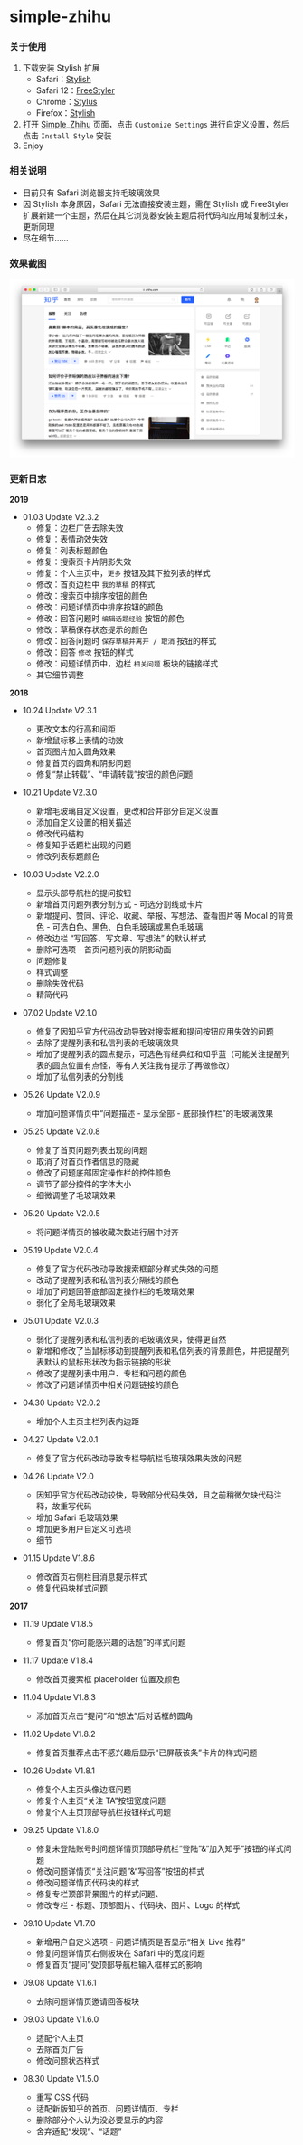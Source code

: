 # simple-zhihu
### 关于使用
1. 下载安装 Stylish 扩展
    * Safari：[Stylish](https://github.com/350d/stylish)
    * Safari 12：[FreeStyler](https://safari-extensions.apple.com/details/?id=ws.freestyler.freestyler-SRV36C8E2C)
    * Chrome：[Stylus](https://chrome.google.com/webstore/detail/stylus/clngdbkpkpeebahjckkjfobafhncgmne?hl=zh-CN)
    * Firefox：[Stylish](https://addons.mozilla.org/en-US/firefox/addon/stylish/?src=external-userstyleshome/)
2. 打开 [Simple_Zhihu](https://userstyles.org/styles/142714/simple-zhihu) 页面，点击 `Customize Settings` 进行自定义设置，然后点击 `Install Style` 安装
3. Enjoy

### 相关说明
* 目前只有 Safari 浏览器支持毛玻璃效果
* 因 Stylish 本身原因，Safari 无法直接安装主题，需在 Stylish 或 FreeStyler 扩展新建一个主题，然后在其它浏览器安装主题后将代码和应用域复制过来，更新同理
* 尽在细节......

### 效果截图
<div align="center">
    <img alt="zhihu" src="https://github.com/grasonchan/simple-zhihu/raw/master/screenshot/zhihu.png" />
</div>

### 更新日志
**2019**
* 01.03 Update V2.3.2
    * 修复：边栏广告去除失效
    * 修复：表情动效失效
    * 修复：列表标题颜色
    * 修复：搜索页卡片阴影失效
    * 修复：个人主页中，`更多` 按钮及其下拉列表的样式
    * 修改：首页边栏中 `我的草稿` 的样式
    * 修改：搜索页中排序按钮的颜色
    * 修改：问题详情页中排序按钮的颜色
    * 修改：回答问题时 `编辑话题经验` 按钮的颜色
    * 修改：草稿保存状态提示的颜色
    * 修改：回答问题时 `保存草稿并离开 / 取消` 按钮的样式
    * 修改：回答 `修改` 按钮的样式
    * 修改：问题详情页中，边栏 `相关问题` 板块的链接样式
    * 其它细节调整


**2018**
* 10.24 Update V2.3.1
    * 更改文本的行高和间距
    * 新增鼠标移上表情的动效
    * 首页图片加入圆角效果
    * 修复首页的圆角和阴影问题
    * 修复“禁止转载”、“申请转载”按钮的颜色问题

* 10.21 Update V2.3.0
    * 新增毛玻璃自定义设置，更改和合并部分自定义设置
    * 添加自定义设置的相关描述
    * 修改代码结构
    * 修复知乎话题栏出现的问题
    * 修改列表标题颜色

* 10.03 Update V2.2.0
    * 显示头部导航栏的提问按钮
    * 新增首页问题列表分割方式 - 可选分割线或卡片
    * 新增提问、赞同、评论、收藏、举报、写想法、查看图片等 Modal 的背景色  - 可选白色、黑色、白色毛玻璃或黑色毛玻璃
    * 修改边栏 “写回答、写文章、写想法” 的默认样式
    * 删除可选项 - 首页问题列表的阴影动画
    * 问题修复
    * 样式调整
    * 删除失效代码
    * 精简代码

* 07.02 Update V2.1.0
    * 修复了因知乎官方代码改动导致对搜索框和提问按钮应用失效的问题
    * 去除了提醒列表和私信列表的毛玻璃效果
    * 增加了提醒列表的圆点提示，可选色有经典红和知乎蓝（可能关注提醒列表的圆点位置有点怪，等有人关注我有提示了再做修改）
    * 增加了私信列表的分割线

* 05.26 Update V2.0.9
    * 增加问题详情页中“问题描述 - 显示全部 - 底部操作栏”的毛玻璃效果

* 05.25 Update V2.0.8
    * 修复了首页问题列表出现的问题
    * 取消了对首页作者信息的隐藏
    * 修改了问题底部固定操作栏的控件颜色
    * 调节了部分控件的字体大小
    * 细微调整了毛玻璃效果

* 05.20 Update V2.0.5
    * 将问题详情页的被收藏次数进行居中对齐

* 05.19 Update V2.0.4
    * 修复了官方代码改动导致搜索框部分样式失效的问题
    * 改动了提醒列表和私信列表分隔线的颜色
    * 增加了问题回答底部固定操作栏的毛玻璃效果
    * 弱化了全局毛玻璃效果

* 05.01 Update V2.0.3
    * 弱化了提醒列表和私信列表的毛玻璃效果，使得更自然
    * 新增和修改了当鼠标移动到提醒列表和私信列表的背景颜色，并把提醒列表默认的鼠标形状改为指示链接的形状
    * 修改了提醒列表中用户、专栏和问题的颜色
    * 修改了问题详情页中相关问题链接的颜色

* 04.30 Update V2.0.2
    * 增加个人主页主栏列表内边距

* 04.27 Update V2.0.1
    * 修复了官方代码改动导致专栏导航栏毛玻璃效果失效的问题

* 04.26 Update V2.0
    * 因知乎官方代码改动较快，导致部分代码失效，且之前稍微欠缺代码注释，故重写代码
    * 增加 Safari 毛玻璃效果
    * 增加更多用户自定义可选项
    * 细节

* 01.15 Update V1.8.6
    * 修改首页右侧栏目消息提示样式
    * 修复代码块样式问题


**2017**
* 11.19 Update V1.8.5
    * 修复首页“你可能感兴趣的话题”的样式问题

* 11.17 Update V1.8.4
    * 修改首页搜索框 placeholder 位置及颜色

* 11.04 Update V1.8.3
    * 添加首页点击“提问”和“想法”后对话框的圆角

* 11.02 Update V1.8.2
    * 修复首页推荐点击不感兴趣后显示“已屏蔽该条”卡片的样式问题

* 10.26 Update V1.8.1
    * 修复个人主页头像边框问题
    * 修复个人主页“关注 TA”按钮宽度问题
    * 修复个人主页顶部导航栏按钮样式问题

* 09.25 Update V1.8.0
    * 修复未登陆账号时问题详情页顶部导航栏“登陆”&“加入知乎”按钮的样式问题
    * 修改问题详情页“关注问题”&“写回答”按钮的样式
    * 修改问题详情页代码块的样式
    * 修复专栏顶部背景图片的样式问题、
    * 修改专栏 - 标题、顶部图片、代码块、图片、Logo 的样式

* 09.10 Update V1.7.0
    * 新增用户自定义选项 - 问题详情页是否显示“相关 Live 推荐”
    * 修复问题详情页右侧板块在 Safari 中的宽度问题
    * 修复首页“提问”受顶部导航栏输入框样式的影响

* 09.08 Update V1.6.1
    * 去除问题详情页邀请回答板块

* 09.03 Update V1.6.0
    * 适配个人主页
    * 去除首页广告
    * 修改问题状态样式

* 08.30 Update V1.5.0
    * 重写 CSS 代码
    * 适配新版知乎的首页、问题详情页、专栏
    * 删除部分个人认为没必要显示的内容
    * 舍弃适配“发现”、“话题”
